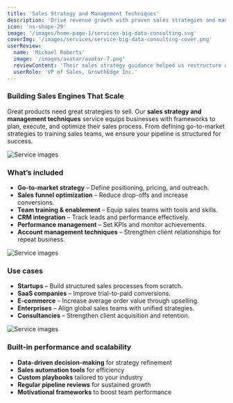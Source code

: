 ```yaml
---
title: 'Sales Strategy and Management Techniques'
description: 'Drive revenue growth with proven sales strategies and management frameworks designed to optimize performance, motivate teams, and maximize results.'
icon: 'ns-shape-29'
image: '/images/home-page-1/services-big-data-consulting.svg'
coverImg: '/images/services/service-big-data-consulting-cover.png'
userReview:
  name: 'Michael Roberts'
  image: '/images/avatar/avatar-7.png'
  reviewContent: 'Their sales strategy guidance helped us restructure our process and motivate our team. The result? Higher conversions, happier clients, and consistent growth.'
  userRole: 'VP of Sales, GrowthEdge Inc.'
---
```


### Building Sales Engines That Scale

Great products need great strategies to sell. Our **sales strategy and management techniques** service equips businesses with frameworks to plan, execute, and optimize their sales process. From defining go-to-market strategies to training sales teams, we ensure your pipeline is structured for success.

![Service images](/images/services/service-details-1.png)

### What’s included

- **Go-to-market strategy** – Define positioning, pricing, and outreach.
- **Sales funnel optimization** – Reduce drop-offs and increase conversions.
- **Team training & enablement** – Equip sales teams with tools and skills.
- **CRM integration** – Track leads and performance effectively.
- **Performance management** – Set KPIs and monitor achievements.
- **Account management techniques** – Strengthen client relationships for repeat business.

![Service images](/images/services/service-details-2.png)

### Use cases

- **Startups** – Build structured sales processes from scratch.
- **SaaS companies** – Improve trial-to-paid conversions.
- **E-commerce** – Increase average order value through upselling.
- **Enterprises** – Align global sales teams with unified strategies.
- **Consultancies** – Strengthen client acquisition and retention.

![Service images](/images/services/service-details-3.jpg)

### Built-in performance and scalability

- **Data-driven decision-making** for strategy refinement
- **Sales automation tools** for efficiency
- **Custom playbooks** tailored to your industry
- **Regular pipeline reviews** for sustained growth
- **Motivational frameworks** to boost team performance
